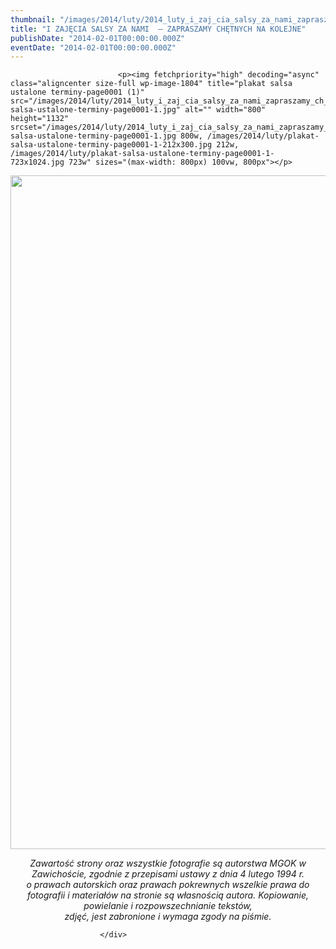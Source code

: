 ```yaml
---
thumbnail: "/images/2014/luty/2014_luty_i_zaj_cia_salsy_za_nami_zapraszamy_ch_tnych_na_kolejne_2014_02_i_zaj_cia_salsy_za_nami_zapraszamy_ch_tnych_na_kolejne_plakat-salsa-ustalone-terminy-page0001-1.jpg"
title: "I ZAJĘCIA SALSY ZA NAMI  – ZAPRASZAMY CHĘTNYCH NA KOLEJNE"
publishDate: "2014-02-01T00:00:00.000Z"
eventDate: "2014-02-01T00:00:00.000Z"
---
```


<div class="entry-content">
							
							<p><img fetchpriority="high" decoding="async" class="aligncenter size-full wp-image-1804" title="plakat salsa ustalone terminy-page0001 (1)" src="/images/2014/luty/2014_luty_i_zaj_cia_salsy_za_nami_zapraszamy_ch_tnych_na_kolejne_2014_02_i_zaj_cia_salsy_za_nami_zapraszamy_ch_tnych_na_kolejne_plakat-salsa-ustalone-terminy-page0001-1.jpg" alt="" width="800" height="1132" srcset="/images/2014/luty/2014_luty_i_zaj_cia_salsy_za_nami_zapraszamy_ch_tnych_na_kolejne_2014_02_i_zaj_cia_salsy_za_nami_zapraszamy_ch_tnych_na_kolejne_plakat-salsa-ustalone-terminy-page0001-1.jpg 800w, /images/2014/luty/plakat-salsa-ustalone-terminy-page0001-1-212x300.jpg 212w, /images/2014/luty/plakat-salsa-ustalone-terminy-page0001-1-723x1024.jpg 723w" sizes="(max-width: 800px) 100vw, 800px"></p>
<p><img decoding="async" class="aligncenter size-full wp-image-1805" title="DSC_0045" src="/images/2014/luty/2014_luty_i_zaj_cia_salsy_za_nami_zapraszamy_ch_tnych_na_kolejne_2014_02_i_zaj_cia_salsy_za_nami_zapraszamy_ch_tnych_na_kolejne_DSC_0045.jpg" alt="" width="800" height="1078" srcset="/images/2014/luty/2014_luty_i_zaj_cia_salsy_za_nami_zapraszamy_ch_tnych_na_kolejne_2014_02_i_zaj_cia_salsy_za_nami_zapraszamy_ch_tnych_na_kolejne_DSC_0045.jpg 800w, /images/2014/luty/DSC_0045-222x300.jpg 222w, /images/2014/luty/DSC_0045-759x1024.jpg 759w" sizes="(max-width: 800px) 100vw, 800px"></p>
<p style="text-align: center;"><em>Zawartość strony oraz wszystkie fotografie są autorstwa MGOK w Zawichoście, zgodnie z przepisami ustawy z dnia 4 lutego 1994 r.<br>
o prawach autorskich oraz prawach pokrewnych wszelkie prawa do fotografii i materiałów na stronie są własnością autora. Kopiowanie, powielanie i rozpowszechnianie tekstów,<br>
zdjęć, jest zabronione i wymaga zgody na piśmie.</em></p>
						
						</div>
